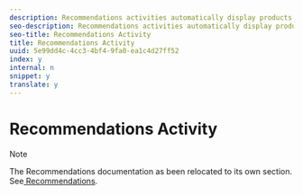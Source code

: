 ```yaml
---
description: Recommendations activities automatically display products or content that might interest your customers based on previous user activity or other algorithms. Recommendations help direct customers to relevant items they might otherwise not know about.
seo-description: Recommendations activities automatically display products or content that might interest your customers based on previous user activity or other algorithms. Recommendations help direct customers to relevant items they might otherwise not know about.
seo-title: Recommendations Activity
title: Recommendations Activity
uuid: 5e99dd4c-4cc3-4bf4-9fa0-ea1c4d27ff52
index: y
internal: n
snippet: y
translate: y
---
```


# Recommendations Activity


>[!NOTE]
>
>The Recommendations documentation as been relocated to its own section. See[ Recommendations](c_recommendations.md#concept_7556C8A4543942F2A77B13A29339C0C0). 


